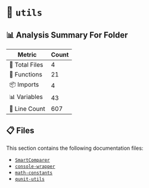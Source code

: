 # 📁 `utils`

## 📊 Analysis Summary For Folder

| Metric | Count |
|--------|-------|
| 📁 Total Files | 4 |
| 🔧 Functions | 21 |
| 📦 Imports | 4 |
| 📊 Variables | 43 |
| 🔢 Line Count | 607 |


## 📋 Files

This section contains the following documentation files:

- [`SmartComparer`](./SmartComparer.md)
- [`console-wrapper`](./console-wrapper.md)
- [`math-constants`](./math-constants.md)
- [`qunit-utils`](./qunit-utils.md)
